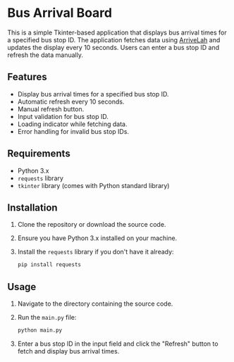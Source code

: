 # Bus Arrival Board

This is a simple Tkinter-based application that displays bus arrival times for a specified bus stop ID. The application fetches data using [ArriveLah](https://github.com/cheeaun/arrivelah) and updates the display every 10 seconds. Users can enter a bus stop ID and refresh the data manually.

## Features

- Display bus arrival times for a specified bus stop ID.
- Automatic refresh every 10 seconds.
- Manual refresh button.
- Input validation for bus stop ID.
- Loading indicator while fetching data.
- Error handling for invalid bus stop IDs.

## Requirements

- Python 3.x
- `requests` library
- `tkinter` library (comes with Python standard library)

## Installation

1. Clone the repository or download the source code.
2. Ensure you have Python 3.x installed on your machine.
3. Install the `requests` library if you don't have it already:

   ```sh
   pip install requests
   ```

## Usage

1. Navigate to the directory containing the source code.
2. Run the `main.py` file:

   ```sh
   python main.py
   ```

3. Enter a bus stop ID in the input field and click the "Refresh" button to fetch and display bus arrival times.
